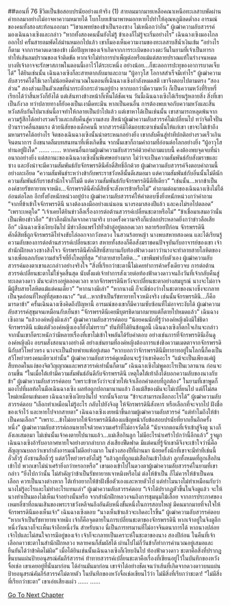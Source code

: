 ##ตอนที่ 76 ชีวิตเป็นข้อสอบปรนัยอย่างแท้จริง (1)
สายลมมากมายเหลือคณาเหนือทะเลสาบพัดผ่านค่ายกลมาอย่างไม่อาจหาความหมายได้ โบกโบยเข้ามาพาหมอกหายไปทำให้อุณหภูมิลดต่ำลง
อารมณ์ของคนทั้งสองสะท้อนออกมา
“วิชาแพทย์ของข้าเป็นรองซาง ไม่เหนือกว่าอิ๋น”
ผู้เฒ่าความลับสวรรค์มองเฉินฉางเซิงและกล่าว “หากทั้งสองคนนั้นยังไม่รู้ ข้าเองก็ไม่รู้จะเริ่มอย่างไร”
เฉินฉางเซิงมองไกลออกไป ครั้นสายลมพัดไล่ม่านหมอกไปแล้ว เขาก็มองเห็นความงามของทะเลสาบสีน้ำเงินเข้ม
“อย่างไรก็ตาม จากการคาดเดาของข้า เมื่อปัญหาของเจ้าเกิดจากการระเบิดของวงตะวันในยามที่เจ้าเป็นทารก ทำให้เส้นลมปราณของเจ้าติดขัด หากเจ้าไม่ทำการบำเพ็ญต่อหรือแม้แต่สลายปราณแท้ในร่างจนหมด บางทีเจ้าอาจจะรักษาสภาพในตอนนี้เอาไว้ได้ระยะหนึ่ง อย่างน้อย...ก็ชะลอการปะทุของอาการบาดเจ็บได้”
ได้ยินเช่นนั้น เฉินฉางเซิงก็ละสายตากลับมาและถาม “ผู้อาวุโส โอกาสสำเร็จมีเท่าไร”
ผู้เฒ่าความลับสวรรค์ได้ใช้เวลาไม่น้อยคิดคำนวณในตอนที่เฉินฉางเซิงกำลังหมดสติ เขาจึงตอบไปตามตรง “สองส่วน”
สองส่วนเป็นตัวเลขที่น่ากระอักกระอ่วนอยู่บ้าง หากบอกว่ามีความหวัง ก็เป็นความหวังที่ริบหรี่ เรียกได้ว่าสิ้นหวังก็ยังได้ แต่เส้นทางข้างหน้าก็เห็นได้ชัดเจน
วันนี้เฉินฉางเซิงได้เรียนรู้หลายสิ่ง สิ่งที่เขาเป็นกังวล ทว่าปลายทางก็ยังคงเป็นเงามืดทะมึน
หากเป็นคนอื่น การต้องพบเจอกับความหวังและสิ้นหวังสลับกันไปมาเช่นนี้อาจทำให้กลายเป็นบ้าไปแล้ว แต่เขาหาได้เป็นเช่นนั้น
เขาสามารถหลุดพ้นจากความรู้สึกได้อย่างรวดเร็วและกลับคืนสู่ความสงบ
สีหน้าผู้เฒ่าความลับสวรรค์ไม่เปลี่ยนไป ทว่าจิตใจปั่นป่วนราวคลื่นลมแรง ด้วยนิสัยของเด็กคนนี้ หากสวรรค์มิได้มอบชะตาเช่นนั้นให้แก่เขา เขาจะไม่เข้าถึงมหามรรคได้อย่างไร
จิตของเฉินฉางเซิงนั้นน่าตระหนกอย่างยิ่ง เขากลับคืนสู่ท่าทีปกติอย่างรวดเร็วเกินจินตนาการ ถึงขนาดลืมบทสนทนาที่เพิ่งเกิดขึ้น
จากนั้นเขาก็ถามคำถามที่อ่อนต่อโลกอย่างยิ่ง
“ผู้อาวุโส ท่านอยู่ฝั่งใด”
……
……
หากคนอื่นถามผู้เฒ่าความลับสวรรค์ด้วยคำถามแบบนี้ คงต้องพบจุดจบที่น่าอนาถอย่างยิ่ง
แต่สถานะของเฉินฉางเซิงนั้นพิเศษอย่างมาก ไม่ว่าจะเป็นความสัมพันธ์กับสังฆราชและซาง และยังน่าจะมีความสัมพันธ์กับจักรพรรดินีศักดิ์สิทธิ์อีกด้วย
ผู้เฒ่าความลับสวรรค์จึงตอบคำถามนี้อย่างละเอียด
“ความสัมพันธ์ระหว่างข้ากับพระราชวังหลีนั้นดีเสมอมา แต่ความสัมพันธ์กับอิ๋นนั้นไม่ดีนัก ความสัมพันธ์กับราชสำนักโจวก็ไม่ดี แต่ความสัมพันธ์กับจักรพรรดินีดีทีเดียว”
“เช่นนั้น...หากข้าเป็นองค์ชายรัชทายาทเจาหมิง...จักรพรรดินีศักดิ์สิทธิ์จะสังหารข้าหรือไม่”
คำถามต่อมาของเฉินฉางเซิงไม่ได้อ่อนต่อโลก อีกทั้งยังหนักหน่วงอยู่บ้าง
ผู้เฒ่าความลับสวรรค์ให้คำตอบซึ่งยิ่งหนักหน่วงกว่าคำถาม
“จากที่ข้าเข้าใจจักรพรรดินี นางต้องลงมืออย่างแน่นอน นางรอมาสองปีแล้ว และคงไม่รอไปตลอด”
“เพราะเหตุใด”
“เจ้าเคยได้ยินข่าวลือเรื่องการต่อต้านสวรรค์เปลี่ยนชะตาหรือไม่”
“ข้าเชื่อมาเสมอว่านั่นเป็นเพียงข่าวลือ”
“ข่าวลือมักเกิดจากความจริง บางครั้งความจริงก็แปลกประหลาดยิ่งกว่าข่าวลือเสียอีก”
เฉินฉางเซิงเงียบงันไป
มีข่าวลือแพร่ไปทั่วต้าลู่อยู่ตลอดเวลา
หลายร้อยปีก่อน จักรพรรดินีศักดิ์สิทธิ์ถูกจักรพรรดิไท่จงขับไล่ออกจากวังหลวง ในสวนร้อยหญ้า นางพบสหายสองคน และได้เรียนรู้ความลับของการต่อต้านสวรรค์เปลี่ยนชะตา
สหายทั้งสองก็คือสังฆราชคนปัจจุบันกับอาจารย์ของเขา เจ้าสำนักฝึกหลวงซางสิงโจว
จักรพรรดินีศักดิ์สิทธิ์สาบานกับท้องฟ้าดวงดาวว่านางจะทำลายสายโลหิตของนางเพื่อแลกกับความสำเร็จที่ยิ่งใหญ่ที่สุด
“ทำลายสายโลหิต...” เขาพึมพำกับตัวเอง
ผู้เฒ่าความลับสวรรค์มองตาเขาและกล่าวอย่างจริงใจ “สิ่งที่เรียกว่าชะตานี้ไม่เคยทำการค้าครั้งเดียวจบ การต่อต้านสวรรค์เปลี่ยนชะตาไม่ใช่จุดสิ้นสุด นับตั้งแต่เจ้าทำการสังเวยต่อท้องฟ้าดวงดาวจนถึงวันที่เจ้ากลับคืนสู่ทะเลดวงดาว มันจะดำรงอยู่ตลอดเวลา หากจักรพรรดินีหวังจะเปลี่ยนชะตาอย่างสมบูรณ์ นางจะไม่อาจมีผู้สืบสายโลหิตแม้แต่คนเดียว”
“หากนางมีเล่า”
“หากนางมี ก็จะมีช่องว่างในชะตาของนางซึ่งจะกลายเป็นจุดอ่อนที่ใหญ่ที่สุดของนาง”
“แต่...หากข้าเป็นรัชทายาทโจวหมิงจริง เช่นนั้นจักรพรรดินี...ก็คือมารดาข้า”
ครั้นเฉินฉางเซิงคิดถึงปัญหานี้ อารมณ์ของเขาก็มีความซับซ้อนที่ไม่อาจระงับได้
ผู้เฒ่าความลับสวรรค์สุขุมจนเหมือนกับเย็นชา “จักรพรรดินีเคยมีบุตรธิดามากมายแต่ก็ตายไปหมดแล้ว”
เฉินฉางเซิงถาม “แล้วองค์หญิงผิงเล่า”
ผู้เฒ่าความลับสวรรค์ตอบ “น้อยคนนักที่รู้ว่าองค์หญิงผิงมิใช่ธิดาจักรพรรดินี แม้แต่ตัวองค์หญิงเองก็ยังไม่ทราบ”
ทันทีที่ได้ยินข้อมูลนี้ เฉินฉางเซิงก็ตกใจเกินจะกล่าว จากนั้นเขาก็ตระหนักว่ามีหลายเรื่องที่เขาไม่เข้าใจพลันได้รับคำตอบ
อย่างเช่นการที่จักรพรรดินีเอ็นดูองค์หญิงผิง อบรมสั่งสอนนางอย่างดี
อย่างเช่นยามที่องค์หญิงต้องการแข่งชิงความเมตตาจากจักรพรรดินีกับสวีโหย่วหรง นางจะเป็นฝ่ายพ่ายแพ้อยู่เสมอ
“หากบอกว่าจักรพรรดินีมีทายาทอยู่ในโลกนี้ก็คงเป็นสวีโหย่วหรงคนเดียวเท่านั้น”
ผู้เฒ่าความลับสวรรค์ดูเหมือนจะรู้ว่าเขาคิดอะไร “แม้จะเป็นเพียงแค่ผู้สืบทอดในแง่ของจิตวิญญาณและพรสวรรค์เท่านั้นก็ตาม”
เฉินฉางเซิงไม่พูดอะไรเป็นเวลานาน ก่อนจะถามขึ้น “ในเมื่อใต้เท้ามีความสัมพันธ์อันดีกับจักรพรรดินี เหตุใดใต้เท้าถึงได้บอกความลับของนางกับข้า”
ผู้เฒ่าความลับสวรรค์ตอบ “เพราะข้าหวังว่าจะช่วยให้เจ้าเลือกคำตอบที่ถูกต้อง”
ในยามที่เขาพูดก็มองไปที่ผลท้อในมือเฉินฉางเซิง
ผลท้อถูกปอกมานานแล้ว ถึงแม้สีของมันจะไม่เปลี่ยนไป แต่ก็ไม่สดใหม่เหมือนเช่นเคย
เฉินฉางเซิงเงียบงันไป จากนั้นจึงถาม “ข้าจะสามารถเลือกอะไรได้”
ผู้เฒ่าความลับสวรรค์ตอบ “เลือกทำเหมือนไม่รู้อะไร กลับไปยังจิงตู ให้จักรพรรดินีสังหาร หรือเลือกที่จะจากไป ฝังชื่อของเจ้าไว้ และหายไปจากสายตา”
เฉินฉางเซิงเงยหน้าขึ้นถามผู้เฒ่าความลับสวรรค์ “แต่ทำไมถึงให้ข้าเป็นคนเลือก”
“เพราะ...ข้าไม่อยากให้จักรพรรดินีต้องเผชิญหน้ากับข้อสอบปรนัยที่ยากเย็นอีกครั้งหนึ่ง” ผู้เฒ่าความลับสวรรค์ถอนหายใจด้วยความเศร้าที่ไม่อาจวัดได้ “นับจากตอนที่เจ้าเข้าสู่จิงตู นางก็ลังเลเสมอมา ไม่เช่นนั้นเจ้าคงตายไปนานแล้ว...แม่เสือกินลูก ไม่มีอะไรน่าเศร้าไปกว่านี้อีกแล้ว”
รูจมูกเฉินฉางเซิงอ้ารับอากาศหายใจอย่างยากลำบาก ส่งเสียงฟืดฟาด
มีแต่คนที่รู้จักเขาดีจึงจะเข้าใจว่านี่คือสัญญาณบอกว่าเขากำลังอารมณ์ไม่ดีอย่างมาก
ในช่วงสองปีที่ผ่านมา น้อยครั้งนักที่เขาจะมีท่าทีเช่นนี้
ลั่วลั่วรู้ ถังซานสือลิ่วรู้ แต่สวีโหย่วหรงยังไม่รู้
“แล้วลูกที่ถูกแม่เสือกินเข้าไปเล่า ลูกทั้งหมดที่ถูกเสือกินเข้าไป พวกเขาไม่น่าเศร้ายิ่งกว่าหรอกหรือ”
เขามองเข้าไปในดวงตาผู้เฒ่าความลับสวรรค์ในยามที่เขากล่าว “ยิ่งไปกว่านั้น ไม่สำคัญว่าข้าเป็นรัชทายาทเจาหมิงหรือไม่ ต่อให้ข้าเป็น ก็ไม่ควรให้ข้าเป็นคนเลือก ควรเป็นนางต่างหาก ใต้เท้าอยากให้ข้าฝังชื่อตัวเองและหายตัวไป แต่ทำไมนางไม่ทำเหมือนกับว่านางไม่รู้อะไรและไม่ทำอะไรแทนเล่า”
ผู้เฒ่าความลับสวรรค์ตอบ “เจ้าได้ปรากฏตัวขึ้นในจิงตูแล้ว จะให้นางทำเป็นมองไม่เห็นเจ้าอย่างนั้นหรือ จากสำนักฝึกหลวงจนถึงการชุมนุมไม้เลื้อย จากการประกาศของเหมยลี่ซาที่ถนนเสินของพระราชวังหลีจนถึงอันดับหนึ่งขั้นหนึ่งในการสอบใหญ่ มีคนมากมายที่จงใจให้จักรพรรดินีมองเห็นเจ้า”
เฉินฉางเซิงตอบ “นางเห็นข้าแล้วจะเกิดอะไรขึ้น”
ผู้เฒ่าความลับสวรรค์ตอบ “หากเจ้าเป็นรัชทายาทเจาหมิง เจ้าก็คือจุดตายในการเปลี่ยนชะตาของจักรพรรดินี หากเจ้าอยู่ในจิงตูอีกหนึ่งวันนางก็จะเห็นเจ้าอีกหนึ่งวัน สำหรับนาง นี่เป็นการทรมานที่ไม่อาจจินตนาการได้ หากนางปล่อยเจ้าไปและไม่สนใจการมีอยู่ของเจ้า เจ้าก็จะกลายเป็นเคราะห์ในชะตาของนาง สองปีก่อน ในคืนที่เจ้าเลือกดาวชะตาในสำนักฝึกหลวง หลายคนก็สัมผัสได้ ผ่านไปไม่กี่วันข้าก็ทำการคำนวณอยู่เสมอและยืนยันได้ว่าข้าคิดไม่ผิด”
เมื่อได้ยินเช่นนั้นเฉินฉางเซิงก็เงียบงันไป
ท้องฟ้าดวงดาว ชะตาคือสิ่งที่ปรากฏขึ้นบนแผ่นป้ายอนุสรณ์คัมภีร์สวรรค์ ท้าทายสวรรค์เปลี่ยนชะตาคือเรื่องที่เขียนอยู่ไว้ในบันทึกของหวังจื่อเช่อ เขาเคยอยู่ที่นั่นมาก่อน ได้อ่านมันมาก่อน เขาจำได้อย่างชัดเจนว่าเส้นที่เกิดจากดวงดาวบนแผ่นป้ายอนุสรณ์คัมภีร์สวรรค์ไม่ตายตัว ในบันทึกของหวังจื่อเช่อเขียนไว้ว่า ไม่มีสิ่งที่เรียกว่าชะตา!
“ไม่มีสิ่งที่เรียกว่าชะตา” เขาเอ่ยเสียงแผ่ว
……
……


[Go To Next Chapter]( ./586.md)